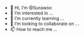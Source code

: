 - 👋 Hi, I’m @Surawoo
- 👀 I’m interested in ...
- 🌱 I’m currently learning ...
- 💞️ I’m looking to collaborate on ...
- 📫 How to reach me ...

<!---
Surawoo/Surawoo is a ✨ special ✨ repository because its `README.md` (this file) appears on your GitHub profile.
You can click the Preview link to take a look at your changes.
--->
